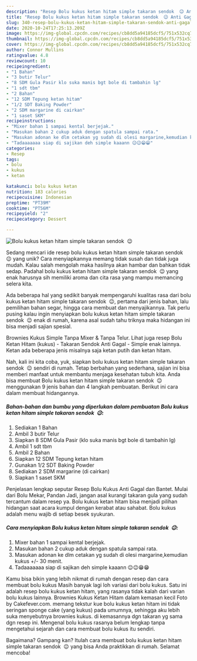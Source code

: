 ```yaml
---
description: "Resep Bolu kukus ketan hitam simple takaran sendok  😉 Anti Gagal"
title: "Resep Bolu kukus ketan hitam simple takaran sendok  😉 Anti Gagal"
slug: 340-resep-bolu-kukus-ketan-hitam-simple-takaran-sendok-anti-gagal
date: 2020-10-24T17:25:13.209Z
image: https://img-global.cpcdn.com/recipes/cb8dd5a94185dcf5/751x532cq70/bolu-kukus-ketan-hitam-simple-takaran-sendok-😉-foto-resep-utama.jpg
thumbnail: https://img-global.cpcdn.com/recipes/cb8dd5a94185dcf5/751x532cq70/bolu-kukus-ketan-hitam-simple-takaran-sendok-😉-foto-resep-utama.jpg
cover: https://img-global.cpcdn.com/recipes/cb8dd5a94185dcf5/751x532cq70/bolu-kukus-ketan-hitam-simple-takaran-sendok-😉-foto-resep-utama.jpg
author: Connor Mullins
ratingvalue: 4.8
reviewcount: 10
recipeingredient:
- "1 Bahan"
- "3 butir Telur"
- "8 SDM Gula Pasir klo suka manis bgt bole di tambahin lg"
- "1 sdt tbm"
- "2 Bahan"
- "12 SDM Tepung ketan hitam"
- "1/2 SDT Baking Powder"
- "2 SDM margarine di cairkan"
- "1 saset SKM"
recipeinstructions:
- "Mixer bahan 1 sampai kental berjejak."
- "Masukan bahan 2 cukup aduk dengan spatula sampai rata."
- "Masukan adonan ke dlm cetakan yg sudah di olesi margarine,kemudian kukus +/- 30 menit."
- "Tadaaaaaaa siap di sajikan deh simple kaaann 😉😉😁😁"
categories:
- Resep
tags:
- bolu
- kukus
- ketan

katakunci: bolu kukus ketan 
nutrition: 183 calories
recipecuisine: Indonesian
preptime: "PT39M"
cooktime: "PT56M"
recipeyield: "2"
recipecategory: Dessert

---
```



![Bolu kukus ketan hitam simple takaran sendok  😉](https://img-global.cpcdn.com/recipes/cb8dd5a94185dcf5/751x532cq70/bolu-kukus-ketan-hitam-simple-takaran-sendok-😉-foto-resep-utama.jpg)

Sedang mencari ide resep bolu kukus ketan hitam simple takaran sendok  😉 yang unik? Cara menyiapkannya memang tidak susah dan tidak juga mudah. Kalau salah mengolah maka hasilnya akan hambar dan bahkan tidak sedap. Padahal bolu kukus ketan hitam simple takaran sendok  😉 yang enak harusnya sih memiliki aroma dan cita rasa yang mampu memancing selera kita.

Ada beberapa hal yang sedikit banyak mempengaruhi kualitas rasa dari bolu kukus ketan hitam simple takaran sendok  😉, pertama dari jenis bahan, lalu pemilihan bahan segar, hingga cara membuat dan menyajikannya. Tak perlu pusing kalau ingin menyiapkan bolu kukus ketan hitam simple takaran sendok  😉 enak di rumah, karena asal sudah tahu triknya maka hidangan ini bisa menjadi sajian spesial.

Brownies Kukus Simple Tanpa Mixer &amp; Tanpa Telur. Lihat juga resep Bolu Ketan Hitam (kukus) - Takaran Sendok Anti Gagal - Simple enak lainnya. Ketan ada beberapa jenis misalnya saja ketan putih dan ketan hitam.


Nah, kali ini kita coba, yuk, siapkan bolu kukus ketan hitam simple takaran sendok  😉 sendiri di rumah. Tetap berbahan yang sederhana, sajian ini bisa memberi manfaat untuk membantu menjaga kesehatan tubuh kita. Anda bisa membuat Bolu kukus ketan hitam simple takaran sendok  😉 menggunakan 9 jenis bahan dan 4 langkah pembuatan. Berikut ini cara dalam membuat hidangannya.

<!--inarticleads1-->

##### Bahan-bahan dan bumbu yang diperlukan dalam pembuatan Bolu kukus ketan hitam simple takaran sendok  😉:

1. Sediakan 1 Bahan
1. Ambil 3 butir Telur
1. Siapkan 8 SDM Gula Pasir (klo suka manis bgt bole di tambahin lg)
1. Ambil 1 sdt tbm
1. Ambil 2 Bahan
1. Siapkan 12 SDM Tepung ketan hitam
1. Gunakan 1/2 SDT Baking Powder
1. Sediakan 2 SDM margarine (di cairkan)
1. Siapkan 1 saset SKM


Penjelasan lengkap seputar Resep Bolu Kukus Anti Gagal dan Bantet. Mulai dari Bolu Mekar, Pandan Jadi, jangan asal kurangi takaran gula yang sudah tercantum dalam resep ya. Bolu kukus ketan hitam bisa menjadi pilihan hidangan saat acara kumpul dengan kerabat atau sahabat. Bolu kukus adalah menu wajib di setiap besek syukuran. 

<!--inarticleads2-->

##### Cara menyiapkan Bolu kukus ketan hitam simple takaran sendok  😉:

1. Mixer bahan 1 sampai kental berjejak.
1. Masukan bahan 2 cukup aduk dengan spatula sampai rata.
1. Masukan adonan ke dlm cetakan yg sudah di olesi margarine,kemudian kukus +/- 30 menit.
1. Tadaaaaaaa siap di sajikan deh simple kaaann 😉😉😁😁


Kamu bisa bikin yang lebih nikmat di rumah dengan resep dan cara membuat bolu kukus Masih banyak lagi loh variasi dari bolu kukus. Satu ini adalah resep bolu kukus ketan hitam, yang rasanya tidak kalah dari varian bolu kukus lainnya. Brownies Kukus Ketan Hitam dalam kemasan kecil Foto by Cakefever.com. memang tekstur kue bolu kukus ketan hitam ini tidak seringan sponge cake (yang kukus) pada umumnya, sehingga aku lebih suka menyebutnya brownies kukus. di kemasannya dgn takaran yg sama dgn resep ini. Mengenal bolu kukus rasanya belum lengkap tanpa mengetahui sejarah dan cara membuat bolu kukus itu sendiri. 

Bagaimana? Gampang kan? Itulah cara membuat bolu kukus ketan hitam simple takaran sendok  😉 yang bisa Anda praktikkan di rumah. Selamat mencoba!
